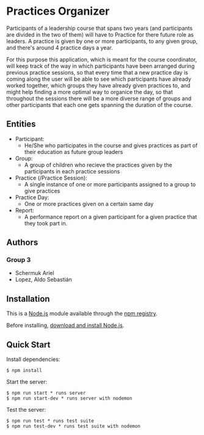 # Practices Organizer
Participants of a leadership course that spans two years (and participants are divided in the two of them) will have to Practice for there future role as leaders. A practice is given by one or more participants, to any given group, and there's around 4 practice days a year.

For this purpose this application, which is meant for the course coordinator, will keep track of the way in which participants have been arranged during previous practice sessions, so that every time that a new practice day is coming along the user will be able to see which participants have already worked together, which groups they have already given practices to, and might help finding a more optimal way to organice the day, so that throughout the sessions there will be a more diverse range of groups and other participants that each one gets spanning the duration of the course.

## Entities
- Participant:
    - He/She who participates in the course and gives practices as part of their education as future group leaders
- Group:
    - A group of children who recieve the practices given by the participants in each practice sessions
- Practice (/Practice Session):
    - A single instance of one or more participants assigned to a group to give practices
- Practice Day:
    - One or more practices given on a certain same day
- Report:
    - A performance report on a given participant for a given practice that they took part in.

## Authors
### Group 3
- Schermuk Ariel 
- Lopez, Aldo Sebastián

## Installation

This is a [Node.js](https://nodejs.org/en/) module available through the
[npm registry](https://www.npmjs.com/).

Before installing, [download and install Node.js](https://nodejs.org/en/download/).

## Quick Start
Install dependencies:

```console
$ npm install
```

  Start the server:

```console
$ npm run start * runs server
$ npm run start-dev * runs server with nodemon
```

  Test the server:

```console
$ npm run test * runs test suite
$ npm run test-dev * runs test suite with nodemon
```
